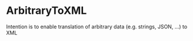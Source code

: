 # ArbitraryToXML
Intention is to enable translation of arbitrary data (e.g. strings, JSON, ...) to XML
